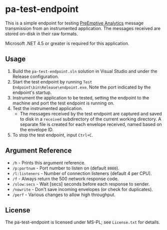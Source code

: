 # pa-test-endpoint

This is a simple endpoint for testing [PreEmptive Analytics][] message transmission from an instrumented application. The messages received are stored on-disk in their raw formats.

Microsoft .NET 4.5 or greater is required for this application.

## Usage

1. Build the `pa-test-endpoint.sln` solution in Visual Studio and under the Release configuration.
2. Start the test endpoint by running `Test Endpoint\bin\Release\endpoint.exe`. Note the port indicated by the endpoint's startup.
3. Instrument the application to be tested, setting the endpoint to the machine and port the test endpoint is running on.
4. Test the instrumented application.
	* The messages received by the test endpoint are captured and saved to disk in a `received` subdirectory of the current working directory. A separate file is created for each envelope received, named based on the envelope ID. 
5. To stop the test endpoint, input `Ctrl+C`.

## Argument Reference

- `/h` - Prints this argument reference.
- `/p:portnum` - Port number to listen on (default `8080`).
- `/l:listeners` - Number of connection listeners (default 4 per CPU).
- `/f` - Always return the 500 network response code.
- `/slow:secs` - Wait [secs] seconds before each response to sender.
- `/nowrite` - Don't save incoming envelopes (or check for duplicates).
- `/perf` - Various changes to allow high throughput.

## License   
The pa-test-endpoint is licensed under MS-PL; see `License.txt` for details.

[PreEmptive Analytics]: http://www.preemptive.com/pa